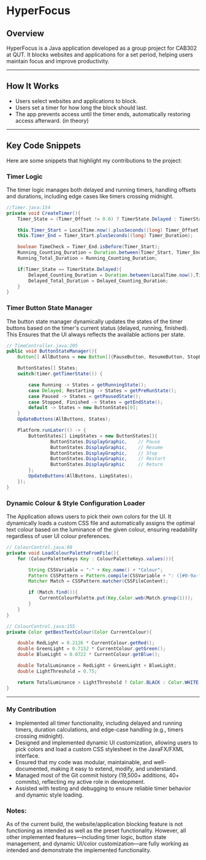 # HyperFocus

## Overview
HyperFocus is a Java application developed as a group project for CAB302 at QUT.
It blocks websites and applications for a set period, helping users maintain focus and improve productivity.

---

## How It Works
- Users select websites and applications to block.
- Users set a timer for how long the block should last.
- The app prevents access until the timer ends, automatically restoring access afterward. (in theory)

---

## Key Code Snippets
Here are some snippets that highlight my contributions to the project:

### Timer Logic
The timer logic manages both delayed and running timers, handling offsets and durations, including edge cases like timers crossing midnight.
```java
//Timer.java:154
private void CreateTimer(){
    Timer_State = (Timer_Offset != 0.0) ? TimerState.Delayed : TimerState.Running;

    this.Timer_Start = LocalTime.now().plusSeconds((long) Timer_Offset);
    this.Timer_End = Timer_Start.plusSeconds((long) Timer_Duration);

    boolean TimeCheck = Timer_End.isBefore(Timer_Start);
    Running_Counting_Duration = Duration.between(Timer_Start, Timer_End).plusHours(TimeCheck ? 24 : 0);
    Running_Total_Duration = Running_Counting_Duration;

    if(Timer_State == TimerState.Delayed){
        Delayed_Counting_Duration = Duration.between(LocalTime.now(),Timer_Start).plusHours(TimeCheck ? 24 : 0);
        Delayed_Total_Duration = Delayed_Counting_Duration;
    }
}
```

### Timer Button State Manager
The button state manager dynamically updates the states of the timer buttons based on the timer's current status (delayed, running, finished). This Ensures that the UI always reflects the available actions per state.
```java
// TimeController.java:205
public void ButtonStateManager(){
    Button[] AllButtons = new Button[]{PauseButton, ResumeButton, StopButton, RestartButton, ReturnButton};

    ButtonStates[] States;
    switch(timer.getTimerState()) {

        case Running -> States = getRunningState();
        case Delayed, Restarting -> States = getPreRunState();
        case Paused -> States = getPausedState();
        case Stopped, Finished -> States = getEndState();
        default -> States = new ButtonStates[0];
    }
    UpdateButtons(AllButtons, States);

    Platform.runLater(() -> {
        ButtonStates[] LimpStates = new ButtonStates[]{
                ButtonStates.DisplayGraphic,    // Pause
                ButtonStates.DisplayGraphic,    // Resume
                ButtonStates.DisplayGraphic,    // Stop
                ButtonStates.DisplayGraphic,    // Restart
                ButtonStates.DisplayGraphic     // Return
        };
        UpdateButtons(AllButtons, LimpStates);
    });
}
```

### Dynamic Colour & Style Configuration Loader
The Application allows users to pick their own colors for the UI. It dynamically loads a custom CSS file and automatically assigns the optimal text colour based on the luminance of the given colour, ensuring readability regardless of user UI colour preferences.
```java
// ColourControl.java:98
private void LoadColourPaletteFromFile(){
    for (ColourPaletteKeys Key : ColourPaletteKeys.values()){

        String CSSVariable = "-" + Key.name() + "Colour";
        Pattern CSSPattern = Pattern.compile(CSSVariable + ": ([#0-9a-fA-F]+);");
        Matcher Match = CSSPattern.matcher(CSSFileContent);

        if (Match.find()){
            CurrentColourPalette.put(Key,Color.web(Match.group(1)));
        }
    }
}

// ColourControl.java:155
private Color getBestTextColour(Color CurrentColour){

    double RedLight = 0.2126 * CurrentColour.getRed();
    double GreenLight = 0.7152 * CurrentColour.getGreen();
    double BlueLight = 0.0722 * CurrentColour.getBlue();

    double TotalLuminance = RedLight + GreenLight + BlueLight;
    double LightThreshold = 0.75;

    return TotalLuminance > LightThreshold ? Color.BLACK : Color.WHITE;
}
```
---
### My Contribution
- Implemented all timer functionality, including delayed and running timers, duration calculations, and edge-case handling (e.g., timers crossing midnight).
- Designed and implemented dynamic UI customization, allowing users to pick colors and load a custom CSS stylesheet in the JavaFX/FXML interface.
- Ensured that my code was modular, maintainable, and well-documented, making it easy to extend, modify, and understand.
- Managed most of the Git commit history (19,500+ additions, 40+ commits), reflecting my active role in development.
- Assisted with testing and debugging to ensure reliable timer behavior and dynamic style loading.

### Notes:
As of the current build, the website/application blocking feature is not functioning as intended as well as the preset functionality. However, all other implemented features—including timer logic, button state management, and dynamic UI/color customization—are fully working as intended and demonstrate the implemented functionality.